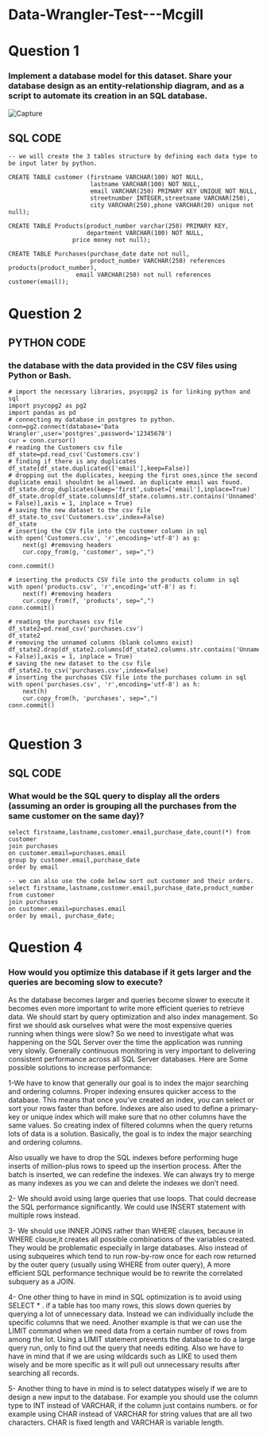 # Data-Wrangler-Test---Mcgill
# Question 1
### Implement a database model for this dataset. Share your database design as an entity-relationship diagram, and as a script to automate its creation in an SQL database.
![Capture](https://user-images.githubusercontent.com/93660460/142931607-dcf266c3-3d99-4093-9d3c-6cdbff2f0f0b.JPG)

## SQL CODE

```
-- we will create the 3 tables structure by defining each data type to be input later by python.

CREATE TABLE customer (firstname VARCHAR(100) NOT NULL,
                       lastname VARCHAR(100) NOT NULL,
                       email VARCHAR(250) PRIMARY KEY UNIQUE NOT NULL,	
                       streetnumber INTEGER,streetname VARCHAR(250),
                       city VARCHAR(250),phone VARCHAR(20) unique not null);

CREATE TABLE Products(product_number varchar(250) PRIMARY KEY,
                      department VARCHAR(100) NOT NULL,
	              price money not null);

CREATE TABLE Purchases(purchase_date date not null,
                       product_number VARCHAR(250) references products(product_number),
	               email VARCHAR(250) not null references customer(email));
```

# Question 2
## PYTHON CODE
### the database with the data provided in the CSV files using Python or Bash.
```
# import the necessary libraries, psycopg2 is for linking python and sql
import psycopg2 as pg2
import pandas as pd
# connecting my database in postgres to python.
conn=pg2.connect(database='Data Wrangler',user='postgres',password='12345678')
cur = conn.cursor()
# reading the Customers csv file 
df_state=pd.read_csv('Customers.csv')
# finding if there is any duplicates
df_state[df_state.duplicated(['email'],keep=False)]
# dropping out the duplicates, keeping the first ones,since the second duplicate email shouldnt be allowed. an duplicate email was found.
df_state.drop_duplicates(keep='first',subset=['email'],inplace=True)
df_state.drop(df_state.columns[df_state.columns.str.contains('Unnamed',case = False)],axis = 1, inplace = True)
# saving the new dataset to the csv file
df_state.to_csv('Customers.csv',index=False)
df_state
# inserting the CSV file into the customer column in sql
with open('Customers.csv', 'r',encoding='utf-8') as g:
    next(g) #removing headers
    cur.copy_from(g, 'customer', sep=",")

conn.commit()

# inserting the products CSV file into the products column in sql
with open('products.csv', 'r',encoding='utf-8') as f:
    next(f) #removing headers
    cur.copy_from(f, 'products', sep=",")
conn.commit()

# reading the purchases csv file 
df_state2=pd.read_csv('purchases.csv')
df_state2
# removing the unnamed columns (blank columns exist)
df_state2.drop(df_state2.columns[df_state2.columns.str.contains('Unnamed',case = False)],axis = 1, inplace = True)
# saving the new dataset to the csv file
df_state2.to_csv('purchases.csv',index=False)
# inserting the purchases CSV file into the purchases column in sql
with open('purchases.csv', 'r',encoding='utf-8') as h:
    next(h)
    cur.copy_from(h, 'purchases', sep=",")
conn.commit()


```
# Question 3
## SQL CODE
### What would be the SQL query to display all the orders (assuming an order is grouping all the purchases from the same customer on the same day)?
```
select firstname,lastname,customer.email,purchase_date,count(*) from customer
join purchases
on customer.email=purchases.email
group by customer.email,purchase_date
order by email

-- we can also use the code below sort out customer and their orders.
select firstname,lastname,customer.email,purchase_date,product_number from customer
join purchases
on customer.email=purchases.email
order by email, purchase_date;
```

# Question 4
### How would you optimize this database if it gets larger and the queries are becoming slow to execute?

As the database becomes larger and queries become slower to execute it becomes even more important to write more efficient queries to retrieve data. We should start by query optimization and also index management. So first we should ask ourselves what were the most expensive queries running when things were slow? So we need to investigate what was happening on the SQL Server over the time the application was running very slowly. Generally continuous monitoring is very important to delivering consistent performance across all SQL Server databases.
Here are Some possible solutions to increase performance: 

1-We have to know that generally our goal is to index the major searching and ordering columns.  Proper indexing ensures quicker access to the database. This means that once you’ve created an index, you can select or sort your rows faster than before. Indexes are also used to define a primary-key or unique index which will make sure that no other columns have the same values. So creating index of filtered columns when the query returns lots of data is a solution. Basically, the goal is to index the major searching and ordering columns.

Also usually we have to drop the SQL indexes before performing huge inserts of million-plus rows to speed up the insertion process. After the batch is inserted, we can redefine the indexes. We can always try to merge as many indexes as you we can and delete the indexes we don’t need.

2- We should avoid using large queries that use loops. That could decrease the SQL performance significantly. We could use INSERT statement with multiple rows instead.

3- We should use INNER JOINS rather than WHERE clauses, because in WHERE clause,it creates all possible combinations of the variables created. They would be problematic especially in large databases. 
Also instead of using subqueires which tend to run row-by-row once for each row returned by the outer query (usually using WHERE from outer query), A more efficient SQL performance technique would be to rewrite the correlated subquery as a JOIN.

4- One other thing to have in mind in SQL optimization is to avoid using SELECT * . if a table has too many rows, this slows down queries by querying a lot of unnecessary data. Instead we can individually include the specific columns that we need.  Another example is that we can use the LIMIT command when we need data from a certain number of rows from among the lot.  Using a LIMIT statement prevents the database to do a large query run, only to find out the query that needs editing. Also we have to have 
in mind that if we are using wildcards such as LIKE to used them wisely and be more specific as it will pull out unnecessary results after searching all records.

5- Another thing to have in mind is to select datatypes wisely if we are to design a new input to the database. For example you should use the column type to INT instead of VARCHAR, if the column just contains numbers. or for example using CHAR instead of VARCHAR for string values that are all two characters. CHAR is fixed length and VARCHAR is variable length. 

